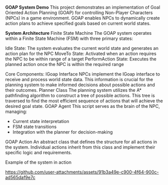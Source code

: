 **GOAP System Demo**
This project demonstrates an implementation of Goal Oriented Action Planning (GOAP) for controlling Non-Player Characters (NPCs) in a game environment. GOAP enables NPCs to dynamically create action plans to achieve specified goals based on current world states.

**System Architecture**
Finite State Machine
The GOAP system operates within a Finite State Machine (FSM) with three primary states:

Idle State: The system evaluates the current world state and generates an action plan for the NPC
MoveTo State: Activated when an action requires the NPC to be within range of a target
PerformAction State: Executes the planned action once the NPC is within the required range

Core Components:
IGoap Interface
NPCs implement the IGoap interface to receive and process world state data. This information is crucial for the planning system to make informed decisions about possible actions and their outcomes.
Planner Class
The planning system utilizes the A* pathfinding algorithm to construct a tree of possible actions. This tree is traversed to find the most efficient sequence of actions that will achieve the desired goal state.
GOAP Agent
This script serves as the brain of the NPC, managing:

- Current state interpretation
- FSM state transitions
- Integration with the planner for decision-making

GOAP Action
An abstract class that defines the structure for all actions in the system. Individual actions inherit from this class and implement their specific logic and requirements.

Example of the system in action

https://github.com/user-attachments/assets/91b3a49e-c900-4f64-900c-ad565daf9e7c

